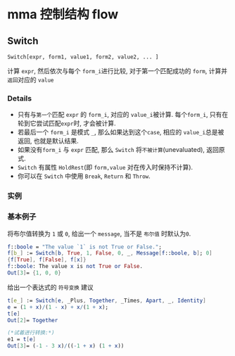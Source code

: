 # mma 控制结构 flow

## Switch

    Switch[expr, form1, value1, form2, value2, ... ]

计算 `expr`, 然后依次与每个 `form_i`进行比较,
对于第一个匹配成功的 `form`, 计算并`返回`对应的 `value`

### Details

+ 只有与`第一个`匹配 `expr` 的 `form_i`, 对应的 `value_i`被计算.
每个`form_i`, 只有在轮到它尝试匹配`expr`时, 才会被计算.
+ 若最后一个 `form_i` 是模式 `_`, 那么如果达到这个`case`,
相应的 `value_i`总是被返回, 也就是默认结果.
+ 如果没有`form_i` 与 `expr` 匹配, 那么 `Switch` 将`不被计算`(unevaluated), 返回原式.
+ `Switch` 有属性 `HoldRest`(即 `form,value` 对在传入时保持不计算).
+ 你可以在 `Switch` 中使用 `Break`, `Return` 和 `Throw`.

### 实例

### 基本例子

将布尔值转换为 `1` 或 `0`, 给出一个 `message`, 当不是 `布尔值` 时默认为`0`.

```mathematica
f::boole = "The value `1` is not True or False.";
f[b_] := Switch[b, True, 1, False, 0, _, Message[f::boole, b]; 0]
{f[True], f[False], f[x]}
f::boole: The value x is not True or False.
Out[3]= {1, 0, 0}
```

给出一个表达式的 `符号变换` 建议

```mathematica
t[e_] := Switch[e, _Plus, Together, _Times, Apart, _, Identity]
e = (1 + x)/(1 - x) + x/(1 + x);
t[e]
Out[2]= Together

(*试着进行转换:*)
e1 = t[e]
Out[3]= (-1 - 3 x)/((-1 + x) (1 + x))
```
